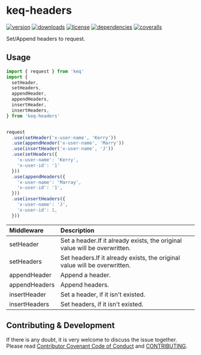 # keq-headers

[![version](https://img.shields.io/npm/v/keq-headers.svg?style=flat-square)](https://www.npmjs.com/package/keq-headers)
[![downloads](https://img.shields.io/npm/dm/keq-headers.svg?style=flat-square)](https://www.npmjs.com/package/keq-headers)
[![license](https://img.shields.io/npm/l/keq-headers.svg?style=flat-square)](https://www.npmjs.com/package/keq-headers)
[![dependencies](https://img.shields.io/david/keq-request/keq-headers.svg?style=flat-square)](https://www.npmjs.com/package/keq-headers)
[![coveralls](https://img.shields.io/coveralls/github/keq-request/keq-headers.svg?style=flat-square)](https://coveralls.io/github/keq-request/keq-headers)



<!-- description -->
Set/Append headers to request.
<!-- description -->

## Usage

<!-- usage -->
```typescript
import { request } from 'keq'
import {
  setHeader,
  setHeaders,
  appendHeader,
  appendHeaders,
  insertHeader,
  insertHeaders,
} from 'keq-headers'


request
  .use(setHeader('x-user-name', 'Kerry'))
  .use(appendHeader('x-user-name', 'Marry'))
  .use(insertHeader('x-user-name', 'J'))
  .use(setHeaders({
    'x-user-name': 'Kerry',
    'x-user-id': '1'
  }))
  .use(appendHeaders({
    'x-user-name': 'Marray',
    'x-user-id': '1',
  }))
  .use(insertHeaders({
    'x-user-name': 'J',
    'x-user-id': 1,
  }))
```

 Middleware      | Description
 :---------------|:--------------
 setHeader       | Set a header.If it already exists, the original value will be overwritten.
 setHeaders      | Set headers.If it already exists, the original value will be overwritten.
 appendHeader    | Append a header.
 appendHeaders   | Append headers.
 insertHeader    | Set a header, if it isn't existed.
 insertHeaders   | Set headers, if it isn't existed.
<!-- usage -->

<!-- addition --><!-- addition -->


## Contributing & Development

If there is any doubt, it is very welcome to discuss the issue together.
Please read [Contributor Covenant Code of Conduct](.github/CODE_OF_CONDUCT.md) and [CONTRIBUTING](.github/CONTRIBUTING.md).
